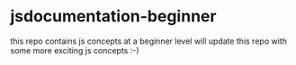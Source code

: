 # jsdocumentation-beginner
this repo contains js concepts at a beginner level
will update this repo with some more exciting js concepts :-)
